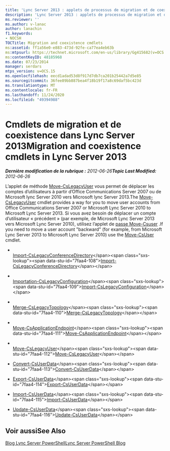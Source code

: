 ```yaml
---
title: 'Lync Server 2013 : applets de processus de migration et de coexistence'
description: 'Lync Server 2013 : applets de processus de migration et de coexistence.'
ms.reviewer: ''
ms.author: v-lanac
author: lanachin
f1.keywords:
- NOCSH
TOCTitle: Migration and coexistence cmdlets
ms:assetid: ff1a56e0-e883-473d-92fe-ca77ea4eb63b
ms:mtpsurl: https://technet.microsoft.com/en-us/library/Gg415682(v=OCS.15)
ms:contentKeyID: 48185968
ms.date: 07/23/2014
manager: serdars
mtps_version: v=OCS.15
ms.openlocfilehash: eecd1adad53d8f917d7db7ca201b25442a7d5e85
ms.sourcegitcommit: 36fee89bb887bea4f18b19f17a8c69daf5bc423d
ms.translationtype: MT
ms.contentlocale: fr-FR
ms.lasthandoff: 11/24/2020
ms.locfileid: "49394988"
---
```

# <a name="migration-and-coexistence-cmdlets-in-lync-server-2013"></a><span data-ttu-id="7faa4-103">Cmdlets de migration et de coexistence dans Lync Server 2013</span><span class="sxs-lookup"><span data-stu-id="7faa4-103">Migration and coexistence cmdlets in Lync Server 2013</span></span>

<div data-xmlns="http://www.w3.org/1999/xhtml">

<div class="topic" data-xmlns="http://www.w3.org/1999/xhtml" data-msxsl="urn:schemas-microsoft-com:xslt" data-cs="https://msdn.microsoft.com/">

<div data-asp="https://msdn2.microsoft.com/asp">



</div>

<div id="mainSection">

<div id="mainBody"><span data-ttu-id="7faa4-104">

<span> </span></span><span class="sxs-lookup"><span data-stu-id="7faa4-104">

<span> </span></span></span>

<span data-ttu-id="7faa4-105">_**Dernière modification de la rubrique :** 2012-06-26_</span><span class="sxs-lookup"><span data-stu-id="7faa4-105">_**Topic Last Modified:** 2012-06-26_</span></span>

<span data-ttu-id="7faa4-106">L’applet de méthode [Move-CsLegacyUser](https://technet.microsoft.com/library/Gg413025(v=OCS.15)) vous permet de déplacer les comptes d’utilisateurs à partir d’Office Communications Server 2007 ou de Microsoft lync Server 2010 vers Microsoft lync Server 2013.</span><span class="sxs-lookup"><span data-stu-id="7faa4-106">The [Move-CsLegacyUser](https://technet.microsoft.com/library/Gg413025(v=OCS.15)) cmdlet provides a way for you to move user accounts from Office Communications Server 2007 or Microsoft Lync Server 2010 to Microsoft Lync Server 2013.</span></span> <span data-ttu-id="7faa4-107">Si vous avez besoin de déplacer un compte d’utilisateur « précédent » (par exemple, de Microsoft Lync Server 2013 vers Microsoft Lync Server 2010), utilisez l’applet de [passe Move-Csuser](https://technet.microsoft.com/library/Gg398528(v=OCS.15)) .</span><span class="sxs-lookup"><span data-stu-id="7faa4-107">If you need to move a user account "backward" (for example, from Microsoft Lync Server 2013 to Microsoft Lync Server 2010) use the [Move-CsUser](https://technet.microsoft.com/library/Gg398528(v=OCS.15)) cmdlet.</span></span>

  - <span></span>  
    <span data-ttu-id="7faa4-108">[Import-CsLegacyConferenceDirectory](https://technet.microsoft.com/library/Gg398418(v=OCS.15))</span><span class="sxs-lookup"><span data-stu-id="7faa4-108">[Import-CsLegacyConferenceDirectory](https://technet.microsoft.com/library/Gg398418(v=OCS.15))</span></span>

<!-- end list -->

  - <span></span>  
    <span data-ttu-id="7faa4-109">[Importation-CsLegacyConfiguration](https://technet.microsoft.com/library/Gg412923(v=OCS.15))</span><span class="sxs-lookup"><span data-stu-id="7faa4-109">[Import-CsLegacyConfiguration](https://technet.microsoft.com/library/Gg412923(v=OCS.15))</span></span>

<!-- end list -->

  - <span></span>  
    <span data-ttu-id="7faa4-110">[Merge-CsLegacyTopology](https://technet.microsoft.com/library/Gg425870(v=OCS.15))</span><span class="sxs-lookup"><span data-stu-id="7faa4-110">[Merge-CsLegacyTopology](https://technet.microsoft.com/library/Gg425870(v=OCS.15))</span></span>

<!-- end list -->

  - <span></span>  
    <span data-ttu-id="7faa4-111">[Move-CsApplicationEndpoint](https://technet.microsoft.com/library/Gg398188(v=OCS.15))</span><span class="sxs-lookup"><span data-stu-id="7faa4-111">[Move-CsApplicationEndpoint](https://technet.microsoft.com/library/Gg398188(v=OCS.15))</span></span>

<!-- end list -->

  - <span></span>  
    <span data-ttu-id="7faa4-112">[Move-CsLegacyUser](https://technet.microsoft.com/library/Gg413025(v=OCS.15))</span><span class="sxs-lookup"><span data-stu-id="7faa4-112">[Move-CsLegacyUser](https://technet.microsoft.com/library/Gg413025(v=OCS.15))</span></span>

<!-- end list -->

  - <span data-ttu-id="7faa4-113">[Convert-CsUserData](https://technet.microsoft.com/library/JJ205337(v=OCS.15))</span><span class="sxs-lookup"><span data-stu-id="7faa4-113">[Convert-CsUserData](https://technet.microsoft.com/library/JJ205337(v=OCS.15))</span></span>

  - <span data-ttu-id="7faa4-114">[Export-CsUserData](https://technet.microsoft.com/library/JJ204897(v=OCS.15))</span><span class="sxs-lookup"><span data-stu-id="7faa4-114">[Export-CsUserData](https://technet.microsoft.com/library/JJ204897(v=OCS.15))</span></span>

  - <span data-ttu-id="7faa4-115">[Import-CsUserData](https://technet.microsoft.com/library/JJ205373(v=OCS.15))</span><span class="sxs-lookup"><span data-stu-id="7faa4-115">[Import-CsUserData](https://technet.microsoft.com/library/JJ205373(v=OCS.15))</span></span>

  - <span data-ttu-id="7faa4-116">[Update-CsUserData](https://technet.microsoft.com/library/JJ205358(v=OCS.15))</span><span class="sxs-lookup"><span data-stu-id="7faa4-116">[Update-CsUserData](https://technet.microsoft.com/library/JJ205358(v=OCS.15))</span></span>

<div>

## <a name="see-also"></a><span data-ttu-id="7faa4-117">Voir aussi</span><span class="sxs-lookup"><span data-stu-id="7faa4-117">See Also</span></span>


[<span data-ttu-id="7faa4-118">Blog Lync Server PowerShell</span><span class="sxs-lookup"><span data-stu-id="7faa4-118">Lync Server PowerShell Blog</span></span>](https://go.microsoft.com/fwlink/p/?linkid=203150)  
  

<span data-ttu-id="7faa4-119"></div>

</div>

<span> </span>

</div>

</div>

</span><span class="sxs-lookup"><span data-stu-id="7faa4-119"></div>

</div>

<span> </span>

</div>

</div>

</span></span></div>


